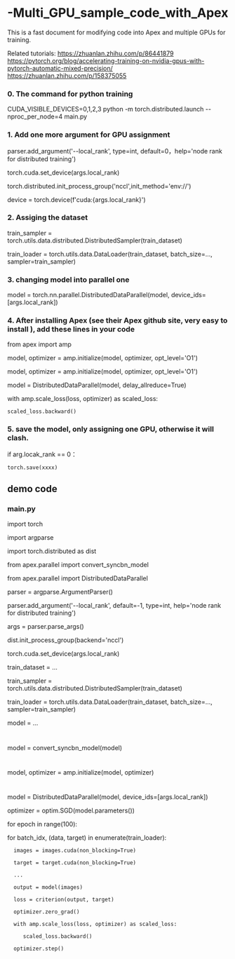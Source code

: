 # -Multi_GPU_sample_code_with_Apex


This is a fast document for modifying code into Apex and multiple GPUs for training.

Related tutorials:
https://zhuanlan.zhihu.com/p/86441879
https://pytorch.org/blog/accelerating-training-on-nvidia-gpus-with-pytorch-automatic-mixed-precision/
https://zhuanlan.zhihu.com/p/158375055

### 0. The command for python training
CUDA_VISIBLE_DEVICES=0,1,2,3 python -m torch.distributed.launch --nproc_per_node=4 main.py


### 1. Add one more argument for GPU assignment
parser.add_argument('--local_rank', type=int, default=0，help='node rank for distributed training')

torch.cuda.set_device(args.local_rank)

torch.distributed.init_process_group('nccl',init_method='env://')

device = torch.device(f'cuda:{args.local_rank}')

### 2. Assiging the dataset
train_sampler = torch.utils.data.distributed.DistributedSampler(train_dataset)

train_loader = torch.utils.data.DataLoader(train_dataset, batch_size=..., sampler=train_sampler)

### 3. changing model into parallel one
model = torch.nn.parallel.DistributedDataParallel(model, device_ids=[args.local_rank])


### 4. After installing Apex (see their Apex github site, very easy to install ), add these lines in your code

from apex import amp

model, optimizer = amp.initialize(model, optimizer, opt_level='O1')

model, optimizer = amp.initialize(model, optimizer, opt_level='O1')

model = DistributedDataParallel(model, delay_allreduce=True)

with amp.scale_loss(loss, optimizer) as scaled_loss:

    scaled_loss.backward()

### 5. save the model, only assigning one GPU, otherwise it will clash.
if arg.locak_rank == 0：

    torch.save(xxxx)


## demo code

### main.py
import torch

import argparse

import torch.distributed as dist

from apex.parallel import convert_syncbn_model

from apex.parallel import DistributedDataParallel

parser = argparse.ArgumentParser()

parser.add_argument('--local_rank', default=-1, type=int,
                    help='node rank for distributed training')
                    
args = parser.parse_args()

dist.init_process_group(backend='nccl')

torch.cuda.set_device(args.local_rank)

train_dataset = ...

train_sampler = torch.utils.data.distributed.DistributedSampler(train_dataset)

train_loader = torch.utils.data.DataLoader(train_dataset, batch_size=..., sampler=train_sampler)

model = ...
#
model = convert_syncbn_model(model)
#
model, optimizer = amp.initialize(model, optimizer)
#
model = DistributedDataParallel(model, device_ids=[args.local_rank])

optimizer = optim.SGD(model.parameters())

for epoch in range(100):

   for batch_idx, (data, target) in enumerate(train_loader):
   
      images = images.cuda(non_blocking=True)
      
      target = target.cuda(non_blocking=True)
      
      ...
      
      output = model(images)
      
      loss = criterion(output, target)
      
      optimizer.zero_grad()
      
      with amp.scale_loss(loss, optimizer) as scaled_loss:
      
         scaled_loss.backward()
         
      optimizer.step()
